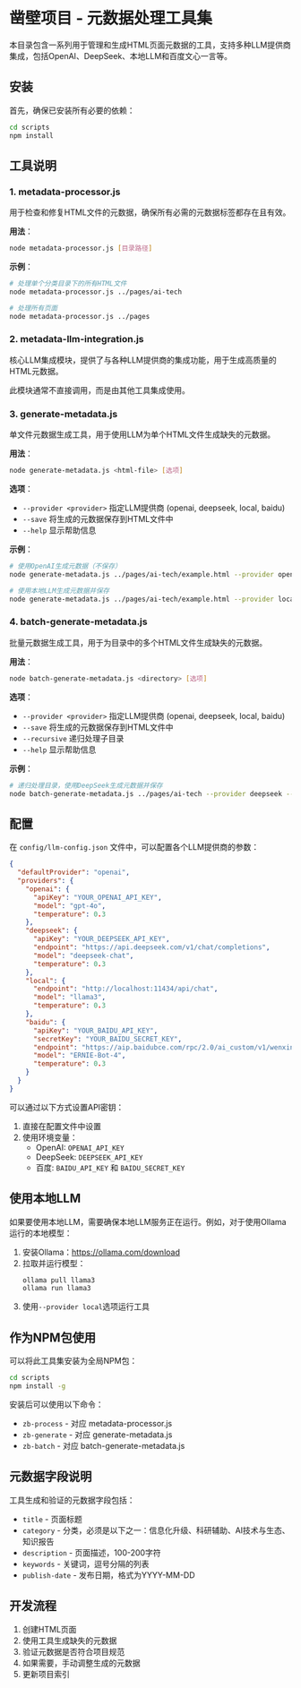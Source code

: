 # 凿壁项目 - 元数据处理工具集

本目录包含一系列用于管理和生成HTML页面元数据的工具，支持多种LLM提供商集成，包括OpenAI、DeepSeek、本地LLM和百度文心一言等。

## 安装

首先，确保已安装所有必要的依赖：

```bash
cd scripts
npm install
```

## 工具说明

### 1. metadata-processor.js

用于检查和修复HTML文件的元数据，确保所有必需的元数据标签都存在且有效。

**用法**：
```bash
node metadata-processor.js [目录路径]
```

**示例**：
```bash
# 处理单个分类目录下的所有HTML文件
node metadata-processor.js ../pages/ai-tech

# 处理所有页面
node metadata-processor.js ../pages
```

### 2. metadata-llm-integration.js

核心LLM集成模块，提供了与各种LLM提供商的集成功能，用于生成高质量的HTML元数据。

此模块通常不直接调用，而是由其他工具集成使用。

### 3. generate-metadata.js

单文件元数据生成工具，用于使用LLM为单个HTML文件生成缺失的元数据。

**用法**：
```bash
node generate-metadata.js <html-file> [选项]
```

**选项**：
- `--provider <provider>` 指定LLM提供商 (openai, deepseek, local, baidu)
- `--save` 将生成的元数据保存到HTML文件中
- `--help` 显示帮助信息

**示例**：
```bash
# 使用OpenAI生成元数据（不保存）
node generate-metadata.js ../pages/ai-tech/example.html --provider openai

# 使用本地LLM生成元数据并保存
node generate-metadata.js ../pages/ai-tech/example.html --provider local --save
```

### 4. batch-generate-metadata.js

批量元数据生成工具，用于为目录中的多个HTML文件生成缺失的元数据。

**用法**：
```bash
node batch-generate-metadata.js <directory> [选项]
```

**选项**：
- `--provider <provider>` 指定LLM提供商 (openai, deepseek, local, baidu)
- `--save` 将生成的元数据保存到HTML文件中
- `--recursive` 递归处理子目录
- `--help` 显示帮助信息

**示例**：
```bash
# 递归处理目录，使用DeepSeek生成元数据并保存
node batch-generate-metadata.js ../pages/ai-tech --provider deepseek --save --recursive
```

## 配置

在 `config/llm-config.json` 文件中，可以配置各个LLM提供商的参数：

```json
{
  "defaultProvider": "openai",
  "providers": {
    "openai": {
      "apiKey": "YOUR_OPENAI_API_KEY",
      "model": "gpt-4o",
      "temperature": 0.3
    },
    "deepseek": {
      "apiKey": "YOUR_DEEPSEEK_API_KEY",
      "endpoint": "https://api.deepseek.com/v1/chat/completions",
      "model": "deepseek-chat",
      "temperature": 0.3
    },
    "local": {
      "endpoint": "http://localhost:11434/api/chat",
      "model": "llama3",
      "temperature": 0.3
    },
    "baidu": {
      "apiKey": "YOUR_BAIDU_API_KEY",
      "secretKey": "YOUR_BAIDU_SECRET_KEY",
      "endpoint": "https://aip.baidubce.com/rpc/2.0/ai_custom/v1/wenxinworkshop/chat/completions_pro",
      "model": "ERNIE-Bot-4",
      "temperature": 0.3
    }
  }
}
```

可以通过以下方式设置API密钥：

1. 直接在配置文件中设置
2. 使用环境变量：
   - OpenAI: `OPENAI_API_KEY`
   - DeepSeek: `DEEPSEEK_API_KEY`
   - 百度: `BAIDU_API_KEY` 和 `BAIDU_SECRET_KEY`

## 使用本地LLM

如果要使用本地LLM，需要确保本地LLM服务正在运行。例如，对于使用Ollama运行的本地模型：

1. 安装Ollama：https://ollama.com/download
2. 拉取并运行模型：
   ```bash
   ollama pull llama3
   ollama run llama3
   ```
3. 使用`--provider local`选项运行工具

## 作为NPM包使用

可以将此工具集安装为全局NPM包：

```bash
cd scripts
npm install -g
```

安装后可以使用以下命令：

- `zb-process` - 对应 metadata-processor.js
- `zb-generate` - 对应 generate-metadata.js
- `zb-batch` - 对应 batch-generate-metadata.js

## 元数据字段说明

工具生成和验证的元数据字段包括：

- `title` - 页面标题
- `category` - 分类，必须是以下之一：信息化升级、科研辅助、AI技术与生态、知识报告
- `description` - 页面描述，100-200字符
- `keywords` - 关键词，逗号分隔的列表
- `publish-date` - 发布日期，格式为YYYY-MM-DD

## 开发流程

1. 创建HTML页面
2. 使用工具生成缺失的元数据
3. 验证元数据是否符合项目规范
4. 如果需要，手动调整生成的元数据
5. 更新项目索引 